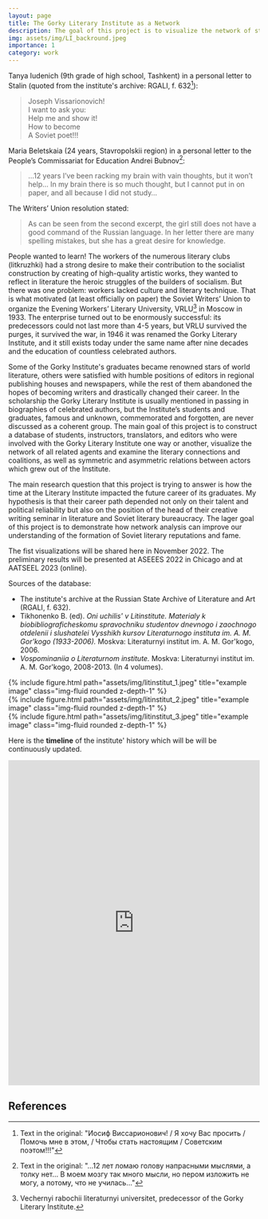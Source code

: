 ```yaml
---
layout: page
title: The Gorky Literary Institute as a Network
description: The goal of this project is to visualize the network of students, instructors, translators, and editors who were involved with the Gorky Literary Institute one way or another between 1933 and 1991.  
img: assets/img/LI_backround.jpeg
importance: 1
category: work
---
```


Tanya Iudenich (9th grade of high school, Tashkent) in a personal letter to Stalin (quoted from the institute's archive: RGALI, f. 632[^1]):
<blockquote>
      Joseph Vissarionovich!<br>  
      I want to ask you:<br>  
      Help me and show it!<br>  
      How to become<br>  
      A Soviet poet!!!<br>  
</blockquote>
      
Maria Beletskaia (24 years, Stavropolskii region) in a personal letter to the People’s Commissariat for Education Andrei Bubnov[^2]:
<blockquote>
      …12 years I’ve been racking my brain with vain thoughts, but it won’t help… In my brain there is so much thought, but I cannot put in on paper, and all because I did not study…
</blockquote>

The Writers’ Union resolution stated: 
<blockquote>
    As can be seen from the second excerpt, the girl still does not have a good command of the Russian language. In her letter there are many spelling mistakes, but she has a great desire for knowledge.
</blockquote>

People wanted to learn! The workers of the numerous literary clubs (litkruzhki) had a strong desire to make their contribution to the socialist construction by creating of high-quality artistic works, they wanted to reflect in literature the heroic struggles of the builders of socialism. But there was one problem: workers lacked culture and literary technique. That is what motivated (at least officially on paper) the Soviet Writers’ Union to organize the Evening Workers’ Literary University, VRLU[^3] in Moscow in 1933. The enterprise turned out to be enormously successful: its predecessors could not last more than 4-5 years, but VRLU survived the purges, it survived the war, in 1946 it was renamed the Gorky Literary Institute, and it still exists today under the same name after nine decades and the education of countless celebrated authors.

Some of the Gorky Institute's graduates became renowned stars of world literature, others were satisfied with humble positions of editors in regional publishing houses and newspapers, while the rest of them abandoned the hopes of becoming writers and drastically changed their career. In the scholarship the Gorky Literary Institute is usually mentioned in passing in biographies of celebrated authors, but the Institute’s students and graduates, famous and unknown, commemorated and forgotten, are never discussed as a coherent group. The main goal of this project is to construct a database of students, instructors, translators, and editors who were involved with the Gorky Literary Institute one way or another, visualize the network of all related agents and examine the literary connections and coalitions, as well as symmetric and asymmetric relations between actors which grew out of the Institute.

The main research question that this project is trying to answer is how the time at the Literary Institute impacted the future career of its graduates. My hypothesis is that their career path depended not only on their talent and political reliability but also on the position of the head of their creative writing seminar in literature and Soviet literary bureaucracy. The lager goal of this project is to demonstrate how network analysis can improve our understanding of the formation of Soviet literary reputations and fame.

The fist visualizations will be shared here in November 2022. The preliminary results will be presented at ASEEES 2022 in Chicago and at AATSEEL 2023 (online). 

Sources of the database:
- The institute's archive at the Russian State Archive of Literature and Art (RGALI, f. 632).
- Tikhonenko B. (ed). _Oni uchilis' v Litinstitute. Materialy k biobibliograficheskomu spravochniku studentov dnevnogo i zaochnogo otdelenii i slushatelei Vysshikh kursov Literaturnogo instituta im. A. M. Gor'kogo (1933-2006)._ Moskva: Literaturnyi institut im. A. M. Gor'kogo, 2006.
- _Vospominaniia o Literaturnom institute._ Moskva: Literaturnyi institut im. A. M. Gor'kogo, 2008-2013. (In 4 volumes).

<div class="row">
    <div class="col-sm mt-3 mt-md-0">
        {% include figure.html path="assets/img/litinstitut_1.jpeg" title="example image" class="img-fluid rounded z-depth-1" %}
    </div>
    <div class="col-sm mt-3 mt-md-0">
        {% include figure.html path="assets/img/litinstitut_2.jpeg" title="example image" class="img-fluid rounded z-depth-1" %}
    </div>
    <div class="col-sm mt-3 mt-md-0">
        {% include figure.html path="assets/img/litinstitut_3.jpeg" title="example image" class="img-fluid rounded z-depth-1" %}
    </div>
</div>

Here is the **timeline** of the institute' history which will be will be continuously updated.

<iframe src='https://cdn.knightlab.com/libs/timeline3/latest/embed/index.html?source=1HFXQmxapiv9F6_YU_bghm5WarBMwSapxOnubgocHgrI&font=Default&lang=en&initial_zoom=2&height=650' width='100%' height='650' webkitallowfullscreen mozallowfullscreen allowfullscreen frameborder='0'></iframe>

## References

[^1]: Text in the original: "Иосиф Виссарионович! / Я хочу Вас просить / Помочь мне в этом, / Чтобы стать настоящим / Советским поэтом!!!"
[^2]: Text in the original: "…12 лет ломаю голову напрасными мыслями, а толку нет… В моем мозгу так много мысли, но пером изложить не могу, а потому, что не училась…"
[^3]: Vechernyi rabochii literaturnyi universitet, predecessor of the Gorky Literary Institute.
